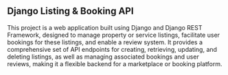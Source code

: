 ## Django Listing & Booking API

This project is a web application built using Django and Django REST Framework, designed to manage property or service listings, facilitate user bookings for these listings, and enable a review system. It provides a comprehensive set of API endpoints for creating, retrieving, updating, and deleting listings, as well as managing associated bookings and user reviews, making it a flexible backend for a marketplace or booking platform.